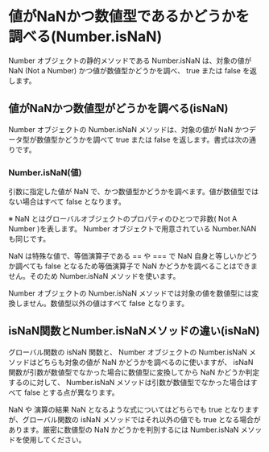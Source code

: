 # 値がNaNかつ数値型であるかどうかを調べる(Number.isNaN)
Number オブジェクトの静的メソッドである Number.isNaN は、対象の値が NaN (Not a Number) かつ値が数値型かどうかを調べ、 true または false を返します。

## 値がNaNかつ数値型がどうかを調べる(isNaN)
Number オブジェクトの Number.isNaN メソッドは、対象の値が NaN かつデータ型が数値型かどうかを調べて true または false を返します。書式は次の通りです。

### Number.isNaN(値)

引数に指定した値が NaN で、かつ数値型かどうかを調べます。値が数値型ではない場合はすべて false となります。

※ NaN とはグローバルオブジェクトのプロパティのひとつで非数( Not A Number )を表します。 Number オブジェクトで用意されている Number.NAN も同じです。

NaN は特殊な値で、等価演算子である == や === で NaN 自身と等しいかどうか調べても false となるため等価演算子で NaN かどうかを調べることはできません。そのため Number.isNaN メソッドを使います。

Number オブジェクトの Number.isNaN メソッドでは対象の値を数値型には変換しません。数値型以外の値はすべて false となります。

## isNaN関数とNumber.isNaNメソッドの違い(isNaN)
グローバル関数の isNaN 関数と、 Number オブジェクトの Number.isNaN メソッドはどちらも対象の値が NaN かどうかを調べるのに使いますが、 isNaN 関数が引数が数値型でなかった場合に数値型に変換してから NaN かどうか判定するのに対して、 Number.isNaN メソッドは引数が数値型でなかった場合はすべて false とする点が異なります。

NaN や 演算の結果 NaN となるような式についてはどちらでも true となりますが、グローバル関数の isNaN メソッドではそれ以外の値でも true となる場合があります。厳密に数値型の NaN かどうかを判別するには Number.isNaN メソッドを使用してください。